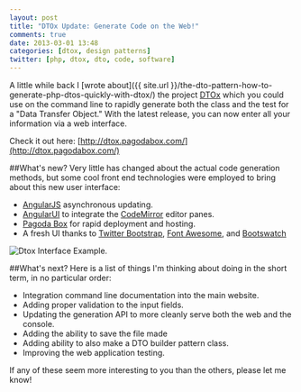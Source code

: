 ```yaml
---
layout: post
title: "DTOx Update: Generate Code on the Web!"
comments: true
date: 2013-03-01 13:48
categories: [dtox, design patterns]
twitter: [php, dtox, dto, code, software]
---
```

A little while back I [wrote about]({{ site.url }}/the-dto-pattern-how-to-generate-php-dtos-quickly-with-dtox/) the project [DTOx](https://github.com/jasonrobertfox/DTOx) which you could use on the command line to rapidly generate both the class and the test for a "Data Transfer Object." With the latest release, you can now enter all your information via a web interface.

Check it out here: [http://dtox.pagodabox.com/](http://dtox.pagodabox.com/)

##What's new?
Very little has changed about the actual code generation methods, but some cool front end technologies were employed to bring about this new user interface:

- [AngularJS](http://angularjs.org/) asynchronous updating.
- [AngularUI](http://angular-ui.github.com/) to integrate the [CodeMirror](http://codemirror.net/) editor panes.
- [Pagoda Box](https://pagodabox.com/) for rapid deployment and hosting.
- A fresh UI thanks to [Twitter Bootstrap](http://twitter.github.com/bootstrap/), [Font Awesome](http://fortawesome.github.com/Font-Awesome/), and [Bootswatch](http://bootswatch.com/)

![Dtox Interface Example.](/images/post-content/dtox-capture.png)

##What's next?
Here is a list of things I'm thinking about doing in the short term, in no particular order:

- Integration command line documentation into the main website.
- Adding proper validation to the input fields.
- Updating the generation API to more cleanly serve both the web and the console.
- Adding the ability to save the file made
- Adding ability to also make a DTO builder pattern class.
- Improving the web application testing.

If any of these seem more interesting to you than the others, please let me know!
